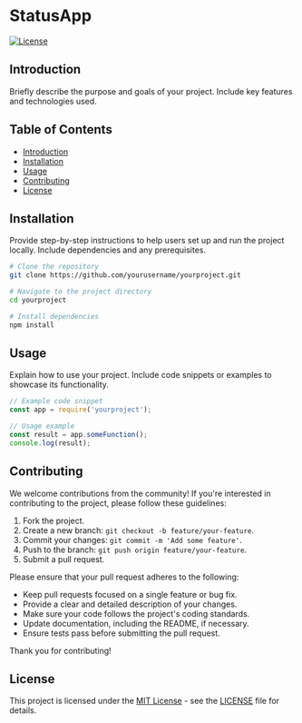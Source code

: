 # StatusApp

[![License](https://img.shields.io/badge/License-MIT-blue.svg)](LICENSE)

## Introduction

Briefly describe the purpose and goals of your project. Include key features and technologies used.

## Table of Contents

- [Introduction](#introduction)
- [Installation](#installation)
- [Usage](#usage)
- [Contributing](#contributing)
- [License](#license)

## Installation

Provide step-by-step instructions to help users set up and run the project locally. Include dependencies and any prerequisites.

```bash
# Clone the repository
git clone https://github.com/yourusername/yourproject.git

# Navigate to the project directory
cd yourproject

# Install dependencies
npm install
```

## Usage

Explain how to use your project. Include code snippets or examples to showcase its functionality.

```javascript
// Example code snippet
const app = require('yourproject');

// Usage example
const result = app.someFunction();
console.log(result);
```

## Contributing

We welcome contributions from the community! If you're interested in contributing to the project, please follow these guidelines:

1. Fork the project.
2. Create a new branch: `git checkout -b feature/your-feature`.
3. Commit your changes: `git commit -m 'Add some feature'`.
4. Push to the branch: `git push origin feature/your-feature`.
5. Submit a pull request.

Please ensure that your pull request adheres to the following:

- Keep pull requests focused on a single feature or bug fix.
- Provide a clear and detailed description of your changes.
- Make sure your code follows the project's coding standards.
- Update documentation, including the README, if necessary.
- Ensure tests pass before submitting the pull request.

Thank you for contributing!

## License

This project is licensed under the [MIT License](LICENSE) - see the [LICENSE](LICENSE) file for details.